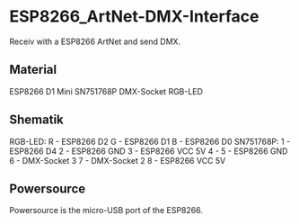 # ESP8266_ArtNet-DMX-Interface
Receiv with a ESP8266 ArtNet and send DMX.

## Material
ESP8266 D1 Mini
SN751768P
DMX-Socket
RGB-LED

## Shematik
RGB-LED:
        R - ESP8266 D2
        G - ESP8266 D1
        B - ESP8266 D0
SN751768P:
        1 - ESP8266 D4
        2 - ESP8266 GND
        3 - ESP8266 VCC 5V
        4 -
        5 - ESP8266 GND
        6 - DMX-Socket 3
        7 - DMX-Socket 2
        8 - ESP8266 VCC 5V

## Powersource 
Powersource is the micro-USB port of the ESP8266.
